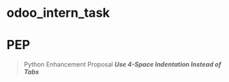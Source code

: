 # odoo_intern_task


# PEP
>Python Enhancement Proposal
***Use 4-Space Indentation Instead of Tabs***
